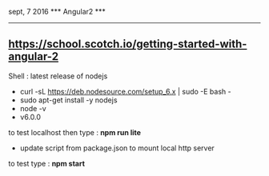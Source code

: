 sept, 7 2016
*** Angular2 ***
****************

https://school.scotch.io/getting-started-with-angular-2
---

Shell : latest release of nodejs

+ curl -sL https://deb.nodesource.com/setup_6.x | sudo -E bash -
+ sudo apt-get install -y nodejs
+ node -v
+ v6.0.0

to test localhost then type : **npm run lite**

+ update script from package.json to mount local http server 

to test type : **npm	start**
